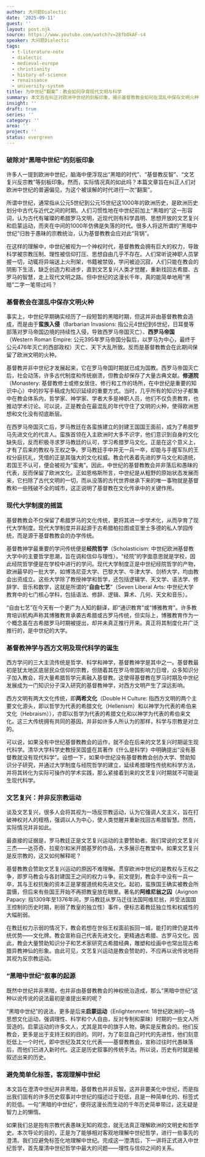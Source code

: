 ```yaml
---
author: 大问题Dialectic
date: '2025-09-11'
guest: ''
layout: post.njk
source: https://www.youtube.com/watch?v=28fbOkAF-s4
speaker: 大问题Dialectic
tags:
  - t-literature-note
  - dialectic
  - medieval-europe
  - christianity
  - history-of-science
  - renaissance
  - university-system
title: 为中世纪“翻案”：教会如何孕育现代文明与科学
summary: 本文旨在纠正对欧洲中世纪的刻板印象，揭示基督教教会如何在混乱中保存文明火种，孕育现代大学制度和科学，并澄清文艺复兴与宗教的关系。
insight: ''
draft: true
series: ''
category: ''
area: ''
project: ''
status: evergreen
---
```

### 破除对“黑暗中世纪”的刻板印象

许多人一提到欧洲中世纪，脑海中便浮现出“黑暗的时代”、“基督教反智”、“文艺复兴反宗教”等刻板印象。然而，实际情况真的如此吗？本篇文章旨在纠正人们对欧洲中世纪的普遍偏见，为这个被误解的时代进行一次“翻案”。

所谓中世纪，通常指从公元5世纪到公元15世纪这1000年的欧洲历史，是欧洲历史划分中古代与近代之间的时期。人们习惯性地在中世纪前加上“黑暗的”这一形容词，认为古代有璀璨的希腊罗马文明，近现代则有科学昌明、思想开放的文艺复兴和启蒙运动，而夹在中间的1000年仿佛是失落的时代。很多人将这所谓的“黑暗中世纪”归咎于愚昧的宗教统治，认为基督教教会应对此“背锅”。

在这样的理解中，中世纪被视为一个神权时代，基督教教会拥有巨大的权力，导致科学被宗教压制、理性被信仰打压、思想自由几乎不存在。人们常听说神职人员掌握一切，动辄将异端送上火刑架，书籍被禁毁，学问被迫沉寂，人们只能在教会的阴影下生活，缺乏创造力和进步，直到文艺复兴人类才觉醒，重新找回古希腊、古罗马的智慧，走上现代文明之路。但中世纪的这漫长千年，真的能简单地用“黑暗”二字一笔带过吗？

### 基督教会在混乱中保存文明火种

事实上，中世纪早期确实经历了一段短暂的黑暗时期，但这并非由基督教教会造成，而是由于**蛮族入侵**（Barbarian Invasions: 指公元4世纪到6世纪，日耳曼等部落对罗马帝国边境的持续性入侵，导致西罗马帝国灭亡）、**西罗马帝国**（Western Roman Empire: 公元395年罗马帝国分裂后，以罗马为中心，最终于公元476年灭亡的西部政权）灭亡、天下大乱所致。反而是基督教教会在此期间保留了欧洲文明的火种。

基督教并非中世纪才发展起来，它在罗马帝国时期就已成为国教。西罗马帝国灭亡后，社会动荡，许多古代制度和传统崩溃，但教会却保存了大量古典文献。**修道院**（Monastery: 基督教修士或修女居住、修行和工作的场所，在中世纪是重要的知识中心）中的抄写手稿成为知识延续的重要方式。当时，几乎所有的知识分子都集中在教会体系内，哲学家、神学家、学者大多是神职人员，他们不仅负责教育，也推动学术讨论。可以说，正是教会在最混乱的年代守住了文明的火种，使得欧洲思想和文化没有彻底断层。

在西罗马帝国灭亡后，罗马教廷在各蛮族建立的封建王国国王面前，成为了希腊罗马先进文化的代言人。蛮族首领在入主欧洲时大多不识字，他们意识到自身的文化缺失后，反而积极寻求罗马教廷的认可，学习希腊罗马文化。正是在这个意义上，才有了后来的教权与王权之争。罗马教廷手中并无一兵一卒，却能与手握军队的王权分庭抗礼，凭借的正是其强大的文化权威。教会代表着先进的罗马文化和道统，若国王不认可，便会被视为“蛮夷”。因此，中世纪的基督教教会并非落后和愚昧的代表，反而保留了欧洲文化。正如恩格斯所言，中世纪是从粗野的原始状态发展而来，它扫除了古代文明的一切，而从没落的古代世界继承下来的唯一事物就是基督教和一些残破不全的城市，这正说明了基督教在文化传承中的关键作用。

### 现代大学制度的摇篮

基督教教会不仅保留了希腊罗马的文化传统，更将其进一步学术化，从而孕育了现代大学制度。现代大学制度并非起源于古希腊柏拉图或亚里士多德的私人学园传统，而是源于基督教教会的办学传统。

基督教神学最重要的学问传统便是**经院哲学**（Scholasticism: 中世纪欧洲基督教大学中的主要哲学思潮，旨在调和信仰与理性）。“经院”的字面意思就是学校，因此经院哲学便是在学校中进行的学问。现代大学制度正是中世纪经院哲学的产物，欧洲最早的一批大学，如博洛尼亚大学、巴黎大学、牛津大学、剑桥大学，均由教会出资成立。这些大学除了教授神学和哲学，还包括逻辑学、天文学、语法学、修辞学、音乐和数学，这就是所谓的“**自由七艺**”（Seven Liberal Arts: 中世纪大学教育中的七门核心学科，包括语法、修辞、逻辑、算术、几何、天文和音乐）。

“自由七艺”在今天有一个更广为人知的翻译，即“通识教育”或“博雅教育”。许多教育培训机构声称其博雅教育承袭古希腊或古罗马传统，但实际上，博雅教育作为一个概念虽在古希腊罗马时期被提出，却并未真正推行开来。真正将其制度化并广泛推行的，是中世纪的大学。

### 基督教神学与西方文明及现代科学的诞生

西方学问的三大主流传统是哲学、科学和神学，基督教神学是其中之一。基督教最初是犹太地区底层民众信仰的宗教，但随着其在罗马帝国影响力日增，众多知识分子加入教会，将大量希腊哲学元素融入基督教。这使得基督教在罗马时期及中世纪发展成为一门知识分子深入研究的基督教神学，对西方文明产生了深远影响。

西方文明有两大文化传统，即**两希文化**（Double H Culture: 指西方文明的两个主要文化源头，即以哲学为代表的希腊文化（Hellenism）和以神学为代表的希伯来文化（Hebraism）），亦即以哲学为代表的希腊文化和以神学为代表的希伯来文化。这三大传统拥有共同的基因，并非如许多人所认为的那样，科学与宗教是对立的。

可以说，如果没有中世纪基督教教会的运作，就不会在后来的文艺复兴时期诞生现代科学。清华大学科学史教授吴国盛在其著作《什么是科学》中明确提出“没有基督教就没有现代科学”。设想一下，如果中世纪没有基督教教会创办大学、赞助知识分子研究，并通过大学制度与经院哲学的建立，延续希腊理性传统和科学方法，并将其转化为实际可操作的学术实践，那么紧接着到来的文艺复兴时期就不可能诞生现代科学。

### 文艺复兴：并非反宗教运动

谈及文艺复兴，很多人会将其视为一场反宗教运动，认为它强调人文主义，旨在打破神权对人的桎梏，强调以人为中心，使人类觉醒并重新找回古希腊智慧。然而，实际情况并非如此。

最直接的证据是，罗马教廷正是文艺复兴运动的主要赞助者。我们常说的文艺复兴三杰——达芬奇、拉斐尔和米开朗基罗的作品，大多展示在教堂中。如果文艺复兴是反宗教的，这又如何解释呢？

基督教教会赞助文艺复兴运动的原因不难理解。贯穿欧洲中世纪的是教权与王权之争，即罗马教会与各封建国王之间的权力斗争。前文提到，教会手中没有一兵一卒，其与王权抗衡的资本正是掌握道统和先进文化。起初，蛮族国王确实被教会所震慑，但后来有些国王开始不再把教皇放在眼里。著名的**阿维尼翁之囚**（Avignon Papacy: 指1309年至1376年间，罗马教廷从罗马迁往法国阿维尼翁，并受法国国王控制的历史时期，削弱了教皇的独立性）事件，便标志着教廷独立性和权威性的大幅削弱。

在教廷权力示弱的情况下，教会若想在世俗王权面前扳回一城，能打的牌仍是其传统优势——文化牌。教会宣称自己代表先进文化，更精通古希腊、古罗马文化。因此，教会大量赞助知识分子和艺术家研究古希腊经典，雕塑和绘画中也常出现古希腊异教神仙的形象。由此可见，文艺复兴运动是教会赞助的，不应再以讹传讹地将其视为反宗教运动。

### “黑暗中世纪”叙事的起源

既然中世纪并非黑暗，也并非由基督教教会的神权统治造成，那么“黑暗中世纪”这种以讹传讹的说法最初是谁提出来的呢？

“黑暗中世纪”的说法，更多是后来**启蒙运动**（Enlightenment: 18世纪欧洲的一场思想文化运动，强调理性、科学和个人自由，反对专制和蒙昧）时期的一些文人所营造的。启蒙运动的许多文人，尤其是其中的旗手人物，确实是反教会的。他们反教会，更多是出于支持王权的目的。同时，为了彰显自己时代的先进性，他们刻意贬低上一个时代，即中世纪及其文化代表——基督教教会，宣称过往时代愚昧落后，而他们已进入新时代。这正是历史叙事的传统手法。所以说，历史有时就是被叙述出来的历史。

### 避免简单化标签，客观理解中世纪

本文旨在澄清中世纪并非黑暗，基督教也并非反智。这并非要美化中世纪，而是指出我们固有的许多历史叙事对中世纪的描述过于贬低，且是一种简单化的、标签式的贬低。一句“黑暗的中世纪”，便将这漫长而生动的千年历史简单带过，这无疑是智力上的懒惰。

如果我们总是抱有宗教代表愚昧无知的观念，就无法真正理解欧洲的文明史和哲学史。本次导论的目的，正是为了能够相对客观地理解中世纪哲学，进行一些事先的澄清。我们应避免标签化地理解中世纪。完成这一澄清后，下一讲将正式进入中世纪哲学，首先厘清中世纪哲学中最大的问题——理性与信仰之间的关系。